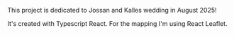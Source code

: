 This project is dedicated to Jossan and Kalles wedding in August 2025!

It's created with Typescript React. For the mapping I'm using React Leaflet.
